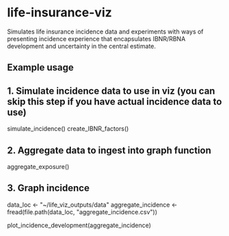 # life-insurance-viz
Simulates life insurance incidence data and experiments with ways of presenting incidence experience that encapsulates IBNR/RBNA development and uncertainty in the central estimate.

## Example usage
## 1. Simulate incidence data to use in viz (you can skip this step if you have actual incidence data to use)
simulate_incidence()
create_IBNR_factors()

## 2. Aggregate data to ingest into graph function
aggregate_exposure()

## 3. Graph incidence
data_loc <- "~/life_viz_outputs/data"
aggregate_incidence <- fread(file.path(data_loc, "aggregate_incidence.csv"))

plot_incidence_development(aggregate_incidence)
